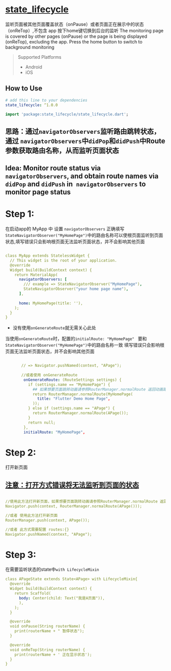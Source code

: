 # [state_lifecycle](https://github.com/lisen87/state_lifecycle)

监听页面被其他页面覆盖状态（onPause）或者页面正在展示中的状态（onReTop）,不包含 app 按下home键切换到后台的监听
The monitoring page is covered by other pages (onPause) or the page is being displayed (onReTop), excluding the app. Press the home button to switch to background monitoring
> Supported  Platforms
> * Android
> * iOS

## How to Use

```yaml
# add this line to your dependencies
state_lifecycle: ^1.0.0
```

```dart
import 'package:state_lifecycle/state_lifecycle.dart';
```
## 思路：通过`navigatorObservers`监听路由跳转状态，通过 `navigatorObservers`中`didPop`和`didPush`中Route参数获取路由名称，从而监听页面状态
## Idea: Monitor route status via `navigatorObservers`, and obtain route names via` didPop` and `didPush` in` navigatorObservers` to monitor page status

# Step 1:
在启动app的 MyApp 中 设置 `navigatorObservers`
正确填写`StateNavigatorObserver("MyHomePage")`中的路由名称可以使根页面监听到页面状态,填写错误只会影响根页面无法监听页面状态，并不会影响其他页面

```yaml

class MyApp extends StatelessWidget {
  // This widget is the root of your application.
  @override
  Widget build(BuildContext context) {
    return MaterialApp(
      navigatorObservers: [
        /// example => StateNavigatorObserver("MyHomePage"),
        StateNavigatorObserver("your home page name"),
      ],
      
      home: MyHomePage(title: ''),
    );
  }
}

```
* 没有使用`onGenerateRoute`就无需关心此处

当使用`onGenerateRoute`时，配置的`initialRoute: "MyHomePage" ` 要和 `StateNavigatorObserver("MyHomePage")`中的路由名称一致
填写错误只会影响根页面无法监听页面状态，并不会影响其他页面

```yaml

       // => Navigator.pushNamed(context, "APage");
       
       //或者使用 onGenerateRoute
        onGenerateRoute: (RouteSettings settings) {
          if (settings.name == "MyHomePage") {
            ## 如果想要页面跳转动画请参照RouterManager.normalRoute 返回动画路由即可
            return RouterManager.normalRoute(MyHomePage(
              title: "Flutter Demo Home Page",
            ));
          } else if (settings.name == "APage") {
            return RouterManager.normalRoute(APage());
          }
          return null;
        },
        initialRoute: "MyHomePage",

```

# Step 2:
打开新页面 
## [注意：打开方式错误将无法监听到页面的状态](https://github.com/lisen87/state_lifecycle)

```yaml

//使用此方法打开新页面，如果想要页面跳转动画请参照RouterManager.normalRoute 返回动画路由即可
Navigator.push(context, RouterManager.normalRoute(APage()));

//或者 使用此方法打开新页面
RouterManager.push(context, APage());

//或者 此方式需要配置 routes:{}
Navigator.pushNamed(context, "APage");

```

# Step 3:
在需要监听状态的state中`with LifecycleMixin`

```yaml
class APageState extends State<APage> with LifecycleMixin{
  @override
  Widget build(BuildContext context) {
    return Scaffold(
      body: Center(child: Text("我是A页面")),
      ),
    );
  }

  @override
  void onPause(String routerName) {
    print(routerName + " 暂停状态");
  }

  @override
  void onReTop(String routerName) {
    print(routerName + ' 正在显示状态');
  }
}
```








